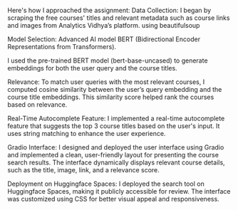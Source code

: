 Here's how I approached the assignment: Data Collection: I began by scraping the free courses' titles and relevant metadata such as course links and images from Analytics Vidhya’s platform. using beautifulsoup

Model Selection: Advanced AI model BERT (Bidirectional Encoder Representations from Transformers).

I used the pre-trained BERT model (bert-base-uncased) to generate embeddings for both the user query and the course titles.

Relevance: To match user queries with the most relevant courses, I computed cosine similarity between the user’s query embedding and the course title embeddings. This similarity score helped rank the courses based on relevance.

Real-Time Autocomplete Feature: I implemented a real-time autocomplete feature that suggests the top 3 course titles based on the user's input. It uses string matching to enhance the user experience.

Gradio Interface: I designed and deployed the user interface using Gradio and implemented a clean, user-friendly layout for presenting the course search results. The interface dynamically displays relevant course details, such as the title, image, link, and a relevance score.

Deployment on Huggingface Spaces: I deployed the search tool on Huggingface Spaces, making it publicly accessible for review. The interface was customized using CSS for better visual appeal and responsiveness.
